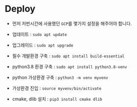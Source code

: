 # Deploy

- 먼저 저번시간에 사용했던 `GCP`를 몇가지 설정을 해주어야 합니다.

- 업데이트 : `sudo apt update`

- 업그레이드 : `sudo apt upgrade`

- 필수 개발환경 구축 : `sudo apt install build-essential`

- python3.8 환경 구축 : `sudo apt install python3.8-venv`

- python 가상환경 구축 : `python3 -m venv myvenv`

- 가상환경 진입 : `source myvenv/bin/activate `

- cmake, dlib 설치 : `pip3 install cmake dlib`
